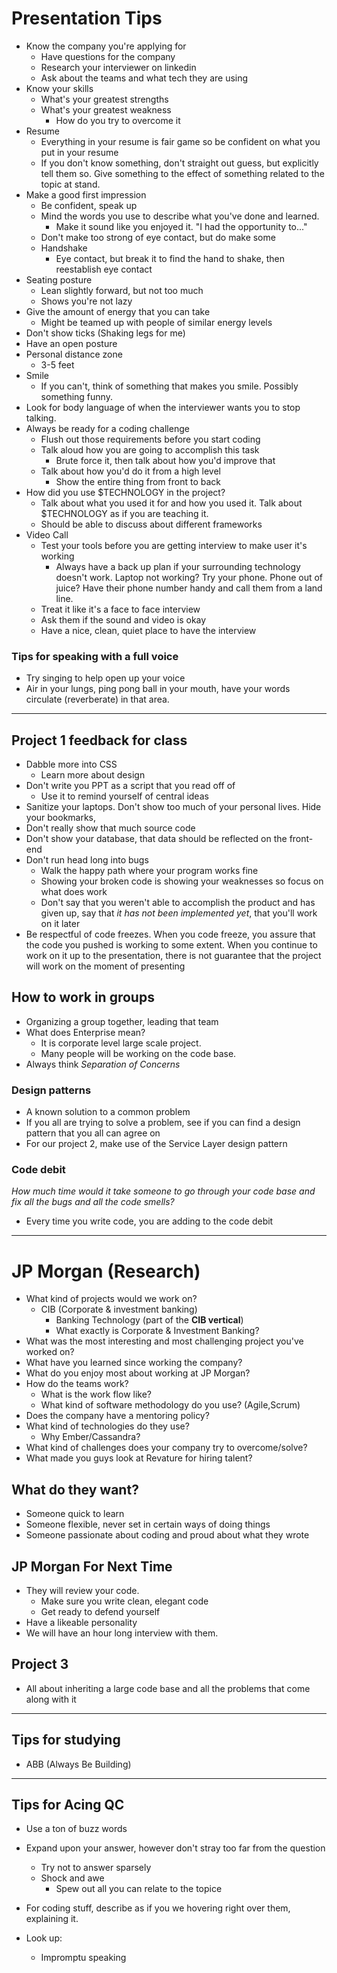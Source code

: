 # Presentation Tips
- Know the company you're applying for
    - Have questions for the company
    - Research your interviewer on linkedin
    - Ask about the teams and what tech they are using
- Know your skills
    - What's your greatest strengths
    - What's your greatest weakness
        - How do you try to overcome it
- Resume
    - Everything in your resume is fair game so be confident on what you put in your
     resume
     - If you don't know something, don't straight out guess, but explicitly tell them so. Give something to the effect of something related to the topic at stand.
- Make a good first impression
    - Be confident, speak up
    - Mind the words you use to describe what you've done and learned.
        - Make it sound like you enjoyed it. "I had the opportunity to..."
    - Don't make too strong of eye contact, but do make some
    - Handshake
        - Eye contact, but break it to find the hand to shake, then reestablish eye contact
-  Seating posture
    - Lean slightly forward, but not too much
    - Shows you're not lazy
- Give the amount of energy that you can take
    - Might be teamed up with people of similar energy levels
- Don't show ticks (Shaking legs for me)
- Have an open posture
- Personal distance zone
    - 3-5 feet
- Smile
    - If you can't, think of something that makes you smile. Possibly something funny.
- Look for body language of when the interviewer wants you to stop talking.
- Always be ready for a coding challenge
    - Flush out those requirements before you start coding
    - Talk aloud how you are going to accomplish this task
        - Brute force it, then talk about how you'd improve that
    - Talk about how you'd do it from a high level
        - Show the entire thing from front to back
- How did you use $TECHNOLOGY in the project?
    - Talk about what you used it for and how you used it. Talk about $TECHNOLOGY as if you are teaching it.
    - Should be able to discuss about different frameworks
- Video Call
    - Test your tools before you are getting interview to make user it's working
        - Always have a back up plan if your surrounding technology doesn't work. Laptop not working? Try your phone. Phone out of juice? Have their phone number handy and call them from a land line.
    - Treat it like it's a face to face interview
    - Ask them if the sound and video is okay
    - Have a nice, clean, quiet place to have the interview

### Tips for speaking with a full voice
- Try singing to help open up your voice
- Air in your lungs, ping pong ball in your mouth, have your words circulate (reverberate) in that area.
---
## Project 1 feedback for class
- Dabble more into CSS
    - Learn more about design
- Don't write you PPT as a script that you read off of
    - Use it to remind yourself of central ideas
- Sanitize your laptops. Don't show too much of your personal lives. Hide your bookmarks,
- Don't really show that much source code
- Don't show your database, that data should be reflected on the front-end
- Don't run head long into bugs
    - Walk the happy path where your program works fine
    - Showing your broken code is showing your weaknesses so focus on what does work
    - Don't say that you weren't able to accomplish the product and has given up, say that *it has not been implemented yet*, that you'll work on it later
- Be respectful of code freezes. When you code freeze, you assure that the code you pushed is working to some extent. When you continue to work on it up to the presentation, there is not guarantee that the project will work on the moment of presenting

## How to work in groups
- Organizing a group together, leading that team
- What does Enterprise mean?
    - It is corporate level large scale project.
    - Many people will be working on the code base.
- Always think *Separation of Concerns*

### Design patterns
- A known solution to a common problem
- If you all are trying to solve a problem, see if you can find a design pattern that you all can agree on
- For our project 2, make use of the Service Layer design pattern


### Code debit
*How much time would it take someone to go through your code base and fix all the bugs and all the code smells?*
- Every time you write code, you are adding to the code debit
---
# JP Morgan (Research)
- What kind of projects would we work on?
    - CIB (Corporate & investment banking)
        - Banking Technology (part of the **CIB vertical**)
        - What exactly is Corporate & Investment Banking?
- What was the most interesting and most challenging project you've worked on?
- What have you learned since working the company?
- What do you enjoy most about working at JP Morgan?
- How do the teams work?
    - What is the work flow like?
    - What kind of software methodology do you use? (Agile,Scrum)
- Does the company have a mentoring policy?
- What kind of technologies do they use?
    - Why Ember/Cassandra?
- What kind of challenges does your company try to overcome/solve?
- What made you guys look at Revature for hiring talent?

## What do they want?
- Someone quick to learn
- Someone flexible, never set in certain ways of doing things
- Someone passionate about coding and proud about what they wrote

## JP Morgan For Next Time
- They will review your code.
    - Make sure you write clean, elegant code
    - Get ready to defend yourself
- Have a likeable personality
- We will have an hour long interview with them.


## Project 3
- All about inheriting a large code base and all the problems that come along with it
---
## Tips for studying
- ABB (Always Be Building)
---
## Tips for Acing QC
- Use a ton of buzz words
- Expand upon your answer, however don't stray too far from the question
    - Try not to answer sparsely
    - Shock and awe
        - Spew out all you can relate to the topice
- For coding stuff, describe as if you we hovering right over them, explaining it.

- Look up:
    - Impromptu speaking
